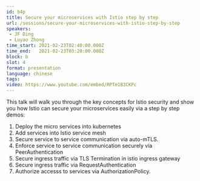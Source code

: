 ```yaml
---
id: b4p
title: Secure your microservices with Istio step by step
url: /sessions/secure-your-microservices-with-istio-step-by-step
speakers:
 - JF Ding
 - Luyao Zhong
time_start: 2021-02-23T02:40:00.000Z
time_end:   2021-02-23T03:20:00.000Z
block: b
slot: 4
format: presentation 
language: chinese
tags:
video: https://www.youtube.com/embed/RPTm1B3CKPc
---
```


This talk will walk you through the key concepts for Istio security and show you how Istio can secure your microservices easily via a step by step demos: 

1. Deploy the micro services into kubernetes
2. Add services into Istio service mesh
3. Secure service to service communication via auto-mTLS.
4. Enforce service to service communication securely via PeerAuthentication
5. Secure ingress traffic via TLS Termination in istio ingress gateway
6. Secure ingress traffic via RequestAuthentication 
7. Authorize accesss to services via AuthorizationPolicy.
